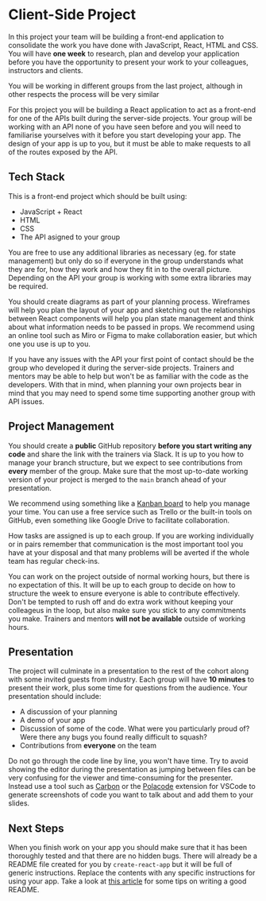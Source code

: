 # Client-Side Project

In this project your team will be building a front-end application to consolidate the work you have done with JavaScript, React, HTML and CSS. You will have **one week** to research, plan and develop your application before you have the opportunity to present your work to your colleagues, instructors and clients.

You will be working in different groups from the last project, although in other respects the process will be very similar

For this project you will be building a React application to act as a front-end for one of the APIs built during the server-side projects. Your group will be working with an API none of you have seen before and you will need to familiarise yourselves with it before you start developing your app. The design of your app is up to you, but it must be able to make requests to all of the routes exposed by the API.

## Tech Stack

This is a front-end project which should be built using:

- JavaScript + React
- HTML
- CSS
- The API asigned to your group

You are free to use any additional libraries as necessary (eg. for state management) but only do so if everyone in the group understands what they are for, how they work and how they fit in to the overall picture. Depending on the API your group is working with some extra libraries may be required.

You should create diagrams as part of your planning process. Wireframes will help you plan the layout of your app and sketching out the relationships between React components will help you plan state management and think about what information needs to be passed in props. We recommend using an online tool such as Miro or Figma to make collaboration easier, but which one you use is up to you.

If you have any issues with the API your first point of contact should be the group who developed it during the server-side projects. Trainers and mentors may be able to help but won't be as familiar with the code as the developers. With that in mind, when planning your own projects bear in mind that you may need to spend some time supporting another group with API issues.

## Project Management

You should create a **public** GitHub repository **before you start writing any code** and share the link with the trainers via Slack. It is up to you how to manage your branch structure, but we expect to see contributions from **every** member of the group. Make sure that the most up-to-date working version of your project is merged to the `main` branch ahead of your presentation.  

We recommend using something like a [Kanban board](https://kanbanize.com/kanban-resources/getting-started/what-is-kanban-board) to help you manage your time. You can use a free service such as Trello or the built-in tools on GitHub, even something like Google Drive to facilitate collaboration.

How tasks are assigned is up to each group. If you are working individually or in pairs remember that communication is the most important tool you have at your disposal and that many problems will be averted if the whole team has regular check-ins. 

You can work on the project outside of normal working hours, but there is no expectation of this. It will be up to each group to decide on how to structure the week to ensure everyone is able to contribute effectively. Don't be tempted to rush off and do extra work without keeping your colleageus in the loop, but also make sure you stick to any commitments you make. Trainers and mentors **will not be available** outside of working hours.

## Presentation

The project will culminate in a presentation to the rest of the cohort along with some invited guests from industry. Each group will have **10 minutes** to present their work, plus some time for questions from the audience. Your presentation should include:

- A discussion of your planning
- A demo of your app
- Discussion of some of the code. What were you particularly proud of? Were there any bugs you found really difficult to squash?
- Contributions from **everyone** on the team

Do not go through the code line by line, you won't have time. Try to avoid showing the editor during the presentation as jumping between files can be very confusing for the viewer and time-consuming for the presenter. Instead use a tool such as [Carbon](https://carbon.now.sh/) or the [Polacode](https://marketplace.visualstudio.com/items?itemName=pnp.polacode) extension for VSCode to generate screenshots of code you want to talk about and add them to your slides.

## Next Steps

When you finish work on your app you should make sure that it has been thoroughly tested and that there are no hidden bugs. There will already be a README file created for you by `create-react-app` but it will be full of generic instructions. Replace the contents with any specific instructions for using your app. Take a look at [this article](https://www.freecodecamp.org/news/how-to-write-a-good-readme-file/) for some tips on writing a good README.